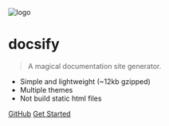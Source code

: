 ![logo](http://f.hiphotos.baidu.com/image/h%3D300/sign=00af05b334f33a87816d061af65d1018/8d5494eef01f3a29f863534d9725bc315d607c8e.jpg)

# docsify

> A magical documentation site generator.

* Simple and lightweight (~12kb gzipped)
* Multiple themes
* Not build static html files

[GitHub](https://github.com/docsifyjs/docsify/)
[Get Started](#quick-start)

